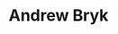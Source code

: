 ---
layout: post
title: Andrew Bryk
school: NYU
major: Major?
image: https://static.squarespace.com/static/50354720c4aa2d2d3150d3d8/t/522fa5bde4b0ad0c9682a6a8/1378854334289/Andrew%20Bryk.png?format=300w
position: DemoDays
positionURL: http://www.techatnyu.org/position
now: 
nowURL: http://www.google.com
twitter: andrewjbryk
email: t@NYU email?
graduate: 2014
weight: 15
---